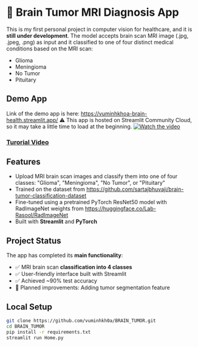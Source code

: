 # 🧠 Brain Tumor MRI Diagnosis App

This is my first personal project in computer vision for healthcare, and it is **still under development**.
The model accepts brain scan MRI image (.jpg, .jpeg, .png) as input and it classified to one of four distinct medical conditions based on the MRI scan: 
- Glioma  
- Meningioma
- No Tumor  
- Pituitary 

## Demo App

Link of the demo app is here: https://vuminhkhoa-brain-health.streamlit.app/
⚠️ This app is hosted on Streamlit Community Cloud, so it may take a little time to load at the beginning.
[![Watch the video](https://img.youtube.com/vi/NZRNdIJdrVk/maxresdefault.jpg)](https://youtu.be/NZRNdIJdrVk)

### [Turorial Video](https://youtu.be/NZRNdIJdrVk)
## Features

- Upload MRI brain scan images and classify them into one of four classes: "Glioma", "Meningioma", "No Tumor", or "Pituitary"
- Trained on the dataset from https://github.com/sartajbhuvaji/brain-tumor-classification-dataset
- Fine-tuned using a pretrained PyTorch ResNet50 model with RadImageNet weights from https://huggingface.co/Lab-Rasool/RadImageNet
- Built with **Streamlit** and **PyTorch**

## Project Status

The app has completed its **main functionality**:  
- ✅ MRI brain scan **classification into 4 classes**
- ✅ User-friendly interface built with Streamlit  
- ✅ Achieved ~90% test accuracy  
- 🚧 Planned improvements: Adding tumor segmentation feature  

## Local Setup

```bash
git clone https://github.com/vuminhkh0a/BRAIN_TUMOR.git
cd BRAIN_TUMOR
pip install -r requirements.txt
streamlit run Home.py
```
